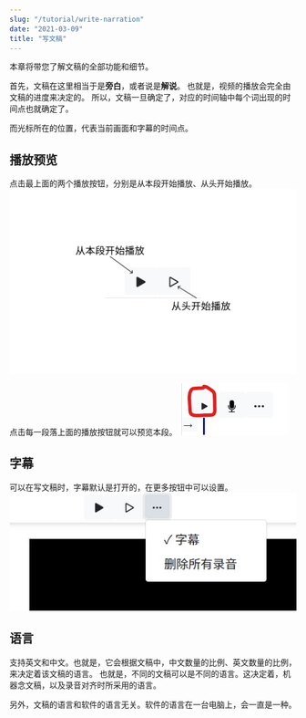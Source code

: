 ```yaml
---
slug: "/tutorial/write-narration"
date: "2021-03-09"
title: "写文稿"
---
```



本章将带您了解文稿的全部功能和细节。

首先，文稿在这里相当于是**旁白**，或者说是**解说**。
也就是，视频的播放会完全由文稿的进度来决定的。
所以，文稿一旦确定了，对应的时间轴中每个词出现的时间点也就确定了。

而光标所在的位置，代表当前画面和字幕的时间点。

## 播放预览
点击最上面的两个播放按钮，分别是从本段开始播放、从头开始播放。
![](../images/playButtons.jpg)

点击每一段落上面的播放按钮就可以预览本段。
![](../images/blockPlayButton.jpg)

## 字幕
可以在写文稿时，字幕默认是打开的，在更多按钮中可以设置。
![](../images/subtitleButton.jpg)

## 语言
支持英文和中文。也就是，它会根据文稿中，中文数量的比例、英文数量的比例，来决定着该文稿的语言。
也就是，不同的文稿可以是不同的语言。这决定着，机器念文稿，以及录音对齐时所采用的语言。

另外，文稿的语言和软件的语言无关。软件的语言在一台电脑上，会一直是一种。